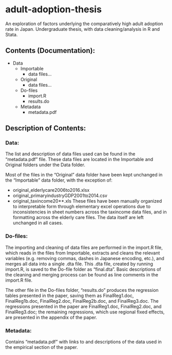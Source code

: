 adult-adoption-thesis
==========

An exploration of factors underlying the comparatively high adult adoption rate in Japan.
Undergraduate thesis, with data cleaning/analysis in R and Stata.

Contents (Documentation):
----
- Data
  - Importable
    - data files…
  - Original
    - data files…
  - Do-files
    - import.R
    - results.do
  - Metadata
    - metadata.pdf

Description of Contents:
----
### Data:
The list and description of data files used can be found in the “metadata.pdf” file. These data files are located in the Importable and Original folders under the Data folder.

Most of the files in the “Original” data folder have been kept unchanged in the “Importable” data folder, with the exception of:
- original_elderlycare2006to2016.xlsx
- original_primaryindustryGDP2001to2014.csv
- original_taxincome20**.xls
These files have been manually organized to interpretable form through elementary excel operations due to inconsistencies in sheet numbers across the taxincome data files, and in formatting across the elderly care files. The data itself are left unchanged in all cases.

### Do-files:
The importing and cleaning of data files are performed in the import.R file, which reads in the files from Importable, extracts and cleans the relevant variables (e.g. removing commas, dashes in Japanese encoding, etc.),  and merges all data into a single .dta file.
This .dta file, created by running import.R, is saved to the Do-file folder as “final.dta”.
Basic descriptions of the cleaning and merging process can be found as line comments in the import.R file.

The other file in the Do-files folder, “results.do” produces the regression tables presented in the paper, saving them as FinalReg1.doc, FinalReg1b.doc, FinalReg2.doc, FinalReg2b.doc, and FinalReg3.doc.
The regressions presented in the paper are FinalReg1.doc, FinalReg2.doc, and FinalReg3.doc; the remaining regressions, which use regional fixed effects, are presented in the appendix of the paper.

### Metadata:
Contains “metadata.pdf” with links to and descriptions of the data used in the empirical section of the paper.
